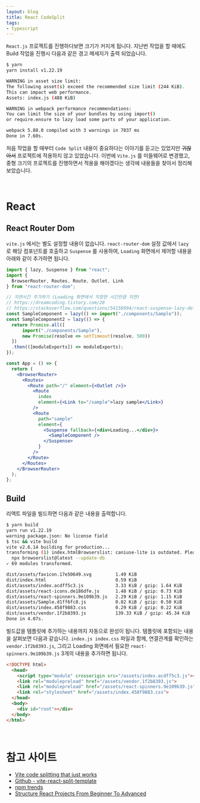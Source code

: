 ```yaml
---
layout: blog
title: React CodeSplit
tags:
- typescript
---
```


`React.js` 프로젝트를 진행하다보면 크기가 커지게 됩니다. 지난번 작업을 할 때에도 Build 작업을 진행시 다음과 같은 경고 메세지가 출력 되었습니다.

```bash
$ yarn    
yarn install v1.22.19

WARNING in asset size limit: 
The following asset(s) exceed the recommended size limit (244 KiB).
This can impact web performance.
Assets: index.js (488 KiB)

WARNING in webpack performance recommendations: 
You can limit the size of your bundles by using import()
or require.ensure to lazy load some parts of your application.

webpack 5.88.0 compiled with 3 warnings in 7037 ms
Done in 7.60s.
```

처음 작업을 할 때부터 `Code Split` 내용이 중요하다는 이야기를 듣고는 있었지만 <strike>귀찮아서</strike> 프로젝트에 적용하지 않고 있었습니다. 이번에 `Vite.js` 를 미들웨어로 변경했고, 중형 크기의 프로젝트를 진행하면서 적용을 해야겠다는 생각에 내용들을 찾아서 정리해 보았습니다.

<br/>

# React
## React Router Dom
`vite.js` 에서는 별도 설정할 내용이 없습니다. `react-router-dom` 설정 값에서 `lazy` 로 해당 컴포넌트를 호출하고 `Suspense` 를 사용하여, `Loading` 화면에서 제어할 내용을 아래와 같이 추가하면 됩니다.

```jsx
import { lazy, Suspense } from "react";
import { 
  BrowserRouter, Routes, Route, Outlet, Link 
} from "react-router-dom";

// 지연시간 추가하기 (Loading 화면에서 지정한 시간만큼 지연)
// https://dreamcoding.tistory.com/28
// https://stackoverflow.com/questions/54158994/react-suspense-lazy-delay
const SampleComponent = lazy(() => import("./components/Sample"));
const SampleComponent2 = lazy(() => {
  return Promise.all([
      import("./components/Sample"),
      new Promise(resolve => setTimeout(resolve, 500))
  ])
  .then(([moduleExports]) => moduleExports);
});

const App = () => {
  return (
    <BrowserRouter>
      <Routes>
        <Route path="/" element={<Outlet />}>
          <Route
            index
            element={<Link to="/sample">lazy sample</Link>}
          />
          <Route
            path="sample"
            element={
              <Suspense fallback={<div>Loading...</div>}>
                <SampleComponent />
              </Suspense>
            }
          />
        </Route>
      </Routes>
    </BrowserRouter>
  );
};
```

## Build
리액트 파일을 빌드하면 다음과 같은 내용을 출력합니다.
```bash
$ yarn build
yarn run v1.22.19
warning package.json: No license field
$ tsc && vite build
vite v2.6.14 building for production...
transforming (1) index.htmlBrowserslist: caniuse-lite is outdated. Please run:
  npx browserslist@latest --update-db
✓ 69 modules transformed.

dist/assets/favicon.17e50649.svg         1.49 KiB
dist/index.html                          0.59 KiB
dist/assets/index.acdff5c3.js            3.33 KiB / gzip: 1.64 KiB
dist/assets/react-icons.de186dfe.js      1.48 KiB / gzip: 0.73 KiB
dist/assets/react-spinners.9e109b39.js   2.29 KiB / gzip: 1.15 KiB
dist/assets/Sample.d1ff6fc8.js           0.82 KiB / gzip: 0.50 KiB
dist/assets/index.458f9883.css           0.29 KiB / gzip: 0.22 KiB
dist/assets/vendor.1f2b8393.js           139.33 KiB / gzip: 45.34 KiB
Done in 4.07s.
```

빌드값을 템플릿에 추가하는 내용까지 자동으로 완성이 됩니다. 템플릿에 포함되는 내용을 살펴보면 다음과 같습니다. `index.js index.css` 파일과 함께, 연결관계를 확인하는 `vendor.1f2b8393.js`, 그리고 Loading 화면에서 필요한 `react-spinners.9e109b39.js` 3개의 내용을 추가하면 됩니다.

```html
<!DOCTYPE html>
  <head>
    <script type="module" crossorigin src="/assets/index.acdff5c3.js"></script>
    <link rel="modulepreload" href="/assets/vendor.1f2b8393.js">
    <link rel="modulepreload" href="/assets/react-spinners.9e109b39.js">
    <link rel="stylesheet" href="/assets/index.458f9883.css">
  </head>
  <body>
    <div id="root"></div>
  </body>
</html>
```

<br/>

# 참고 사이트
- [Vite code splitting that just works](https://sambitsahoo.com/blog/vite-code-splitting-that-works.html)
- [Github - vite-react-split-template](https://github.com/KrishGarg/vite-react-vendor-split-template)
- [npm trends](https://npmtrends.com/normalize.css-vs-reset.css-vs-sanitize.css-vs-styled-normalize)
- [Structure React Projects From Beginner To Advanced](https://blog.webdevsimplified.com/2022-07/react-folder-structure/)
